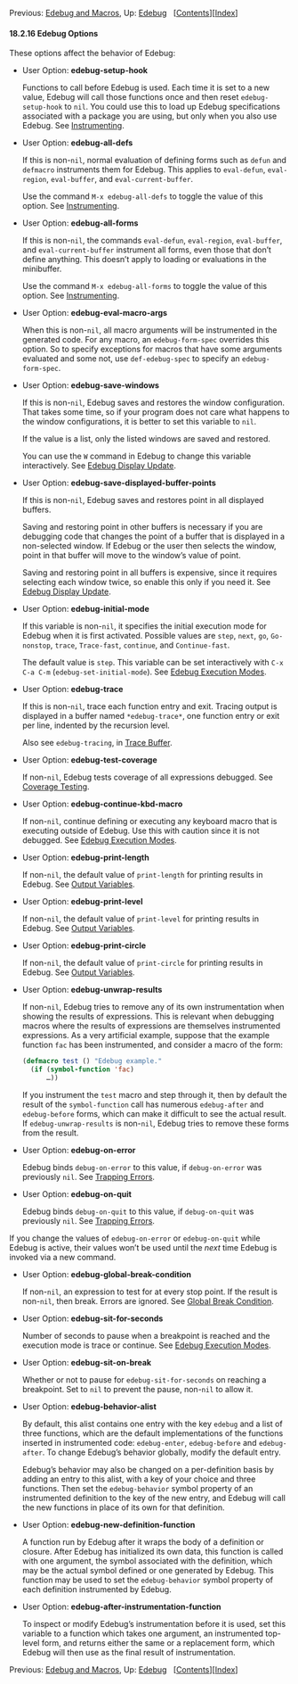 

Previous: [Edebug and Macros](Edebug-and-Macros.html), Up: [Edebug](Edebug.html)   \[[Contents](index.html#SEC_Contents "Table of contents")]\[[Index](Index.html "Index")]

#### 18.2.16 Edebug Options

These options affect the behavior of Edebug:

*   User Option: **edebug-setup-hook**

    Functions to call before Edebug is used. Each time it is set to a new value, Edebug will call those functions once and then reset `edebug-setup-hook` to `nil`. You could use this to load up Edebug specifications associated with a package you are using, but only when you also use Edebug. See [Instrumenting](Instrumenting.html).

<!---->

*   User Option: **edebug-all-defs**

    If this is non-`nil`, normal evaluation of defining forms such as `defun` and `defmacro` instruments them for Edebug. This applies to `eval-defun`, `eval-region`, `eval-buffer`, and `eval-current-buffer`.

    Use the command `M-x edebug-all-defs` to toggle the value of this option. See [Instrumenting](Instrumenting.html).

<!---->

*   User Option: **edebug-all-forms**

    If this is non-`nil`, the commands `eval-defun`, `eval-region`, `eval-buffer`, and `eval-current-buffer` instrument all forms, even those that don’t define anything. This doesn’t apply to loading or evaluations in the minibuffer.

    Use the command `M-x edebug-all-forms` to toggle the value of this option. See [Instrumenting](Instrumenting.html).

<!---->

*   User Option: **edebug-eval-macro-args**

    When this is non-`nil`, all macro arguments will be instrumented in the generated code. For any macro, an `edebug-form-spec` overrides this option. So to specify exceptions for macros that have some arguments evaluated and some not, use `def-edebug-spec` to specify an `edebug-form-spec`.

<!---->

*   User Option: **edebug-save-windows**

    If this is non-`nil`, Edebug saves and restores the window configuration. That takes some time, so if your program does not care what happens to the window configurations, it is better to set this variable to `nil`.

    If the value is a list, only the listed windows are saved and restored.

    You can use the `W` command in Edebug to change this variable interactively. See [Edebug Display Update](Edebug-Display-Update.html).

<!---->

*   User Option: **edebug-save-displayed-buffer-points**

    If this is non-`nil`, Edebug saves and restores point in all displayed buffers.

    Saving and restoring point in other buffers is necessary if you are debugging code that changes the point of a buffer that is displayed in a non-selected window. If Edebug or the user then selects the window, point in that buffer will move to the window’s value of point.

    Saving and restoring point in all buffers is expensive, since it requires selecting each window twice, so enable this only if you need it. See [Edebug Display Update](Edebug-Display-Update.html).

<!---->

*   User Option: **edebug-initial-mode**

    If this variable is non-`nil`, it specifies the initial execution mode for Edebug when it is first activated. Possible values are `step`, `next`, `go`, `Go-nonstop`, `trace`, `Trace-fast`, `continue`, and `Continue-fast`.

    The default value is `step`. This variable can be set interactively with `C-x C-a C-m` (`edebug-set-initial-mode`). See [Edebug Execution Modes](Edebug-Execution-Modes.html).

<!---->

*   User Option: **edebug-trace**

    If this is non-`nil`, trace each function entry and exit. Tracing output is displayed in a buffer named `*edebug-trace*`, one function entry or exit per line, indented by the recursion level.

    Also see `edebug-tracing`, in [Trace Buffer](Trace-Buffer.html).

<!---->

*   User Option: **edebug-test-coverage**

    If non-`nil`, Edebug tests coverage of all expressions debugged. See [Coverage Testing](Coverage-Testing.html).

<!---->

*   User Option: **edebug-continue-kbd-macro**

    If non-`nil`, continue defining or executing any keyboard macro that is executing outside of Edebug. Use this with caution since it is not debugged. See [Edebug Execution Modes](Edebug-Execution-Modes.html).

<!---->

*   User Option: **edebug-print-length**

    If non-`nil`, the default value of `print-length` for printing results in Edebug. See [Output Variables](Output-Variables.html).

<!---->

*   User Option: **edebug-print-level**

    If non-`nil`, the default value of `print-level` for printing results in Edebug. See [Output Variables](Output-Variables.html).

<!---->

*   User Option: **edebug-print-circle**

    If non-`nil`, the default value of `print-circle` for printing results in Edebug. See [Output Variables](Output-Variables.html).

<!---->

*   User Option: **edebug-unwrap-results**

    If non-`nil`, Edebug tries to remove any of its own instrumentation when showing the results of expressions. This is relevant when debugging macros where the results of expressions are themselves instrumented expressions. As a very artificial example, suppose that the example function `fac` has been instrumented, and consider a macro of the form:

    ```lisp
    (defmacro test () "Edebug example."
      (if (symbol-function 'fac)
          …))
    ```

    If you instrument the `test` macro and step through it, then by default the result of the `symbol-function` call has numerous `edebug-after` and `edebug-before` forms, which can make it difficult to see the actual result. If `edebug-unwrap-results` is non-`nil`, Edebug tries to remove these forms from the result.

<!---->

*   User Option: **edebug-on-error**

    Edebug binds `debug-on-error` to this value, if `debug-on-error` was previously `nil`. See [Trapping Errors](Trapping-Errors.html).

<!---->

*   User Option: **edebug-on-quit**

    Edebug binds `debug-on-quit` to this value, if `debug-on-quit` was previously `nil`. See [Trapping Errors](Trapping-Errors.html).

If you change the values of `edebug-on-error` or `edebug-on-quit` while Edebug is active, their values won’t be used until the *next* time Edebug is invoked via a new command.

*   User Option: **edebug-global-break-condition**

    If non-`nil`, an expression to test for at every stop point. If the result is non-`nil`, then break. Errors are ignored. See [Global Break Condition](Global-Break-Condition.html).

<!---->

*   User Option: **edebug-sit-for-seconds**

    Number of seconds to pause when a breakpoint is reached and the execution mode is trace or continue. See [Edebug Execution Modes](Edebug-Execution-Modes.html).

<!---->

*   User Option: **edebug-sit-on-break**

    Whether or not to pause for `edebug-sit-for-seconds` on reaching a breakpoint. Set to `nil` to prevent the pause, non-`nil` to allow it.

<!---->

*   User Option: **edebug-behavior-alist**

    By default, this alist contains one entry with the key `edebug` and a list of three functions, which are the default implementations of the functions inserted in instrumented code: `edebug-enter`, `edebug-before` and `edebug-after`. To change Edebug’s behavior globally, modify the default entry.

    Edebug’s behavior may also be changed on a per-definition basis by adding an entry to this alist, with a key of your choice and three functions. Then set the `edebug-behavior` symbol property of an instrumented definition to the key of the new entry, and Edebug will call the new functions in place of its own for that definition.

<!---->

*   User Option: **edebug-new-definition-function**

    A function run by Edebug after it wraps the body of a definition or closure. After Edebug has initialized its own data, this function is called with one argument, the symbol associated with the definition, which may be the actual symbol defined or one generated by Edebug. This function may be used to set the `edebug-behavior` symbol property of each definition instrumented by Edebug.

<!---->

*   User Option: **edebug-after-instrumentation-function**

    To inspect or modify Edebug’s instrumentation before it is used, set this variable to a function which takes one argument, an instrumented top-level form, and returns either the same or a replacement form, which Edebug will then use as the final result of instrumentation.

Previous: [Edebug and Macros](Edebug-and-Macros.html), Up: [Edebug](Edebug.html)   \[[Contents](index.html#SEC_Contents "Table of contents")]\[[Index](Index.html "Index")]

